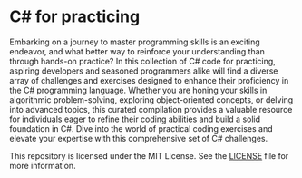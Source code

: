 # C# for practicing

Embarking on a journey to master programming skills is an exciting endeavor, and what better way to reinforce your understanding than through hands-on practice? In this collection of C# code for practicing, aspiring developers and seasoned programmers alike will find a diverse array of challenges and exercises designed to enhance their proficiency in the C# programming language. Whether you are honing your skills in algorithmic problem-solving, exploring object-oriented concepts, or delving into advanced topics, this curated compilation provides a valuable resource for individuals eager to refine their coding abilities and build a solid foundation in C#. Dive into the world of practical coding exercises and elevate your expertise with this comprehensive set of C# challenges.

This repository is licensed under the MIT License. See the [LICENSE](./LICENSE) file for more information.


